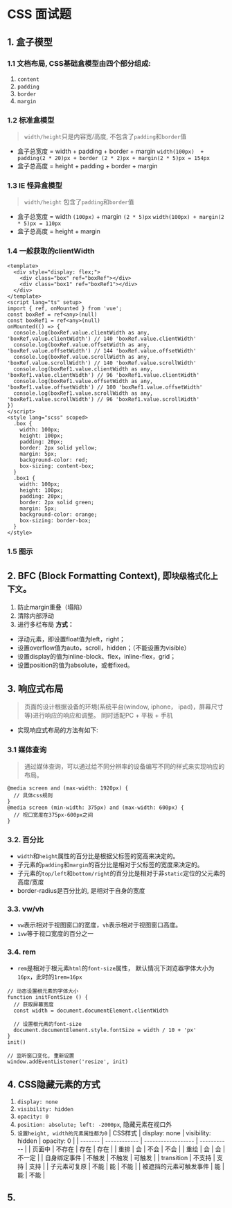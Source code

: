 # CSS 面试题
## 1. 盒子模型
### 1.1 文档布局, CSS基础盒模型由四个部分组成: 
1. `content`
2. `padding`
3. `border`
4. `margin`
<Box />

### 1.2 标准盒模型
> `width/height`只是内容宽/高度, 不包含了`padding`和`border`值
- 盒子总宽度 = width + padding + border + margin
   `width(100px)  + padding(2 * 20)px + border (2 * 2)px + margin(2 * 5)px = 154px` 
- 盒子总高度 = height + padding + border + margin
### 1.3 IE 怪异盒模型
> `width/height` 包含了`padding`和`border`值
- 盒子总宽度 = width `(100px)` + margin `(2 * 5)px`
 `width(100px) + margin(2 * 5)px = 110px` 
- 盒子总高度 = height + margin
### 1.4 一般获取的clientWidth
```
<template>
  <div style="display: flex;">
    <div class="box" ref="boxRef"></div>
    <div class="box1" ref="boxRef1"></div>
  </div>
</template>
<script lang="ts" setup>
import { ref, onMounted } from 'vue';
const boxRef = ref<any>(null)
const boxRef1 = ref<any>(null)
onMounted(() => {
  console.log(boxRef.value.clientWidth as any, 'boxRef.value.clientWidth') // 140 'boxRef.value.clientWidth'
  console.log(boxRef.value.offsetWidth as any, 'boxRef.value.offsetWidth') // 144 'boxRef.value.offsetWidth'
  console.log(boxRef.value.scrollWidth as any, 'boxRef.value.scrollWidth') // 140 'boxRef.value.scrollWidth'
  console.log(boxRef1.value.clientWidth as any, 'boxRef1.value.clientWidth') // 96 'boxRef1.value.clientWidth'
  console.log(boxRef1.value.offsetWidth as any, 'boxRef1.value.offsetWidth') // 100 'boxRef1.value.offsetWidth'
  console.log(boxRef1.value.scrollWidth as any, 'boxRef1.value.scrollWidth') // 96 'boxRef1.value.scrollWidth'
})
</script>
<style lang="scss" scoped>
  .box {
    width: 100px;
    height: 100px;
    padding: 20px;
    border: 2px solid yellow;
    margin: 5px;
    background-color: red;
    box-sizing: content-box;
  }
  .box1 {
    width: 100px;
    height: 100px;
    padding: 20px;
    border: 2px solid green;
    margin: 5px;
    background-color: orange;
    box-sizing: border-box;
  }
</style>
```

### 1.5 图示
<ImgShow :url="BoxPng" />

## 2. BFC (Block Formatting Context), 即`块级格式化上下文`。
1. 防止margin重叠（塌陷）
2. 清除内部浮动
3. 进行多栏布局
**方式：**
- 浮动元素，即设置float值为left，right；
- 设置overflow值为auto，scroll，hidden；（不能设置为visible）
- 设置display的值为inline-block、flex，inline-flex，grid；
- 设置position的值为absolute，或者fixed。

## 3. 响应式布局
> 页面的设计根据设备的环境(系统平台(window, iphone， ipad)，屏幕尺寸等)进行响应的响应和调整。
> 同时适配PC + 平板 + 手机
- 实现响应式布局的方法有如下: 
### 3.1 媒体查询
> 通过媒体查询，可以通过给不同分辨率的设备编写不同的样式来实现响应的布局。
```
@media screen and (max-width: 1920px) {
  // 具体css规则
}
@media screen (min-width: 375px) and (max-width: 600px) {
  // 视口宽度在375px-600px之间
}
```
### 3.2. 百分比
- `width`和`height`属性的百分比是根据父标签的宽高来决定的。
- 子元素的`padding`和`margin`的百分比是相对于父标签的宽度来决定的。
- 子元素的`top/left`和`bottom/right`的百分比是相对于非`static`定位的父元素的高度/宽度
- border-radius是百分比的, 是相对于自身的宽度
### 3.3. vw/vh
- `vw`表示相对于视图窗口的宽度，`vh`表示相对于视图窗口高度。
- `1vw`等于视口宽度的百分之一
### 3.4. rem
- `rem`是相对于根元素`html`的`font-size`属性， 默认情况下浏览器字体大小为`16px`，此时的`1rem=16px`
```
// 动态设置根元素的字体大小
function initFontSize () {
  // 获取屏幕宽度
  const width = document.documentElement.clientWidth

  // 设置根元素的font-size
  document.documentElement.style.fontSize = width / 10 + 'px'
}
init()

// 监听窗口变化, 重新设置
window.addEventListener('resize', init)
```
## 4. CSS隐藏元素的方式
1. `display: none`
2. `visibility: hidden`
3. `opacity: 0`
4. `position: absolute; left: -2000px`, 隐藏元素在视口外
5. `设置height, width的元素属性都为0`
| CSS样式 | display: none | visibility: hidden | opacity: 0 |
| ------- | ------------ | ------------------ | ----------- |
| 页面中 | 不存在 | 存在 | 存在 |
| 重排 | 会 | 不会 | 不会 |
| 重绘 | 会 | 会 | 不一定 |
| 自身绑定事件 | 不触发 | 不触发 | 可触发 |
| transition | 不支持 | 支持 | 支持 |
| 子元素可复原 | 不能 | 能 | 不能 |
| 被遮挡的元素可触发事件 | 能 | 能 | 不能 |

## 5.
<script lang='ts' setup>
  // 1.x
  import BoxPng from './images/box_css.png'
  import ImgShow from './components/imgShow.vue'
  import Box from './components/box.vue'
</script>